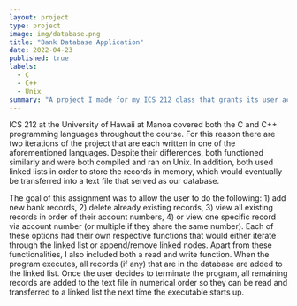 ```yaml
---
layout: project
type: project
image: img/database.png
title: "Bank Database Application"
date: 2022-04-23
published: true
labels:
  - C
  - C++
  - Unix
summary: "A project I made for my ICS 212 class that grants its user access to bank records from a database."
---
```


ICS 212 at the University of Hawaii at Manoa covered both the C and C++ programming languages throughout the course. For this reason there are two iterations of the project that are each written in one of the aforementioned languages. Despite their differences, both functioned similarly and were both compiled and ran on Unix. In addition, both used linked lists in order to store the records in memory, which would eventually be transferred into a text file that served as our database.

The goal of this assignment was to allow the user to do the following: 1) add new bank records, 2) delete already existing records, 3) view all existing records in order of their account numbers, 4) or view one specific record via account number (or multiple if they share the same number). Each of these options had their own respective functions that would either iterate through the linked list or append/remove linked nodes. Apart from these functionalities, I also included both a read and write function. When the program executes, all records (if any) that are in the database are added to the linked list. Once the user decides to terminate the program, all remaining records are added to the text file in numerical order so they can be read and transferred to a linked list the next time the executable starts up.
